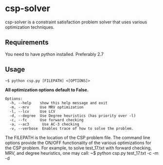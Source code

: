 csp-solver
=============

csp-solver is a constraint satisfaction problem solver that uses various optimization techniques.

Requirements
------------
You need to have python installed. Preferably 2.7

Usage
------------

    ~$ python csp.py [FILEPATH] <[OPTIONS]>

__All optimization options default to False.__

    Options:
      -h, --help    show this help message and exit
      -m, --mrv     Use MRV optimization
      -l, --lcv     Use LCV
      -d, --degree  Use Degree heuristics (has priority over -l)
      -c, --fc      Use forward checking
      -a, --ac3      Use AC-3 checking
      -v, --verbose  Enables trace of how to solve the problem.

The FILEPATH is the location of the CSP problem file. The command line options provide the ON/OFF functionality of the various optimizations for the CSP problem. For example, to solve test_17.txt with forward checking, MRV, and degree heuristics, one may call:
      ~$ python csp.py test_17.txt -c -m -d